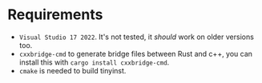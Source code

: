 # Requirements
- `Visual Studio 17 2022`. It's not tested, it *should* work on older versions too.
- `cxxbridge-cmd` to generate bridge files between Rust and c++, you can install this with `cargo install cxxbridge-cmd`.
- `cmake` is needed to build tinyinst.
